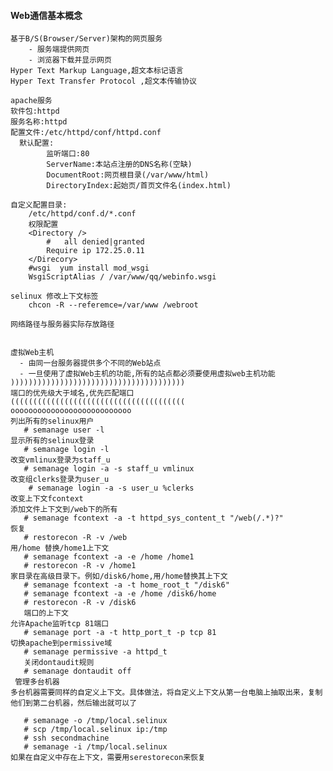 #### Web通信基本概念
	基于B/S(Browser/Server)架构的网页服务
		- 服务端提供网页
		- 浏览器下载并显示网页
	Hyper Text Markup Language,超文本标记语言
	Hyper Text Transfer Protocol ,超文本传输协议

	apache服务
	软件包:httpd
	服务名称:httpd
	配置文件:/etc/httpd/conf/httpd.conf 
	  默认配置:
		    监听端口:80
		    ServerName:本站点注册的DNS名称(空缺) 
		    DocumentRoot:网页根目录(/var/www/html)
		    DirectoryIndex:起始页/首页文件名(index.html)
	
	自定义配置目录:
		/etc/httpd/conf.d/*.conf	
		权限配置
		<Directory />
			#	all denied|granted
			Require ip 172.25.0.11
		</Direcory>
		#wsgi  yum install mod_wsgi
		WsgiScriptAlias / /var/www/qq/webinfo.wsgi

	selinux 修改上下文标签
		chcon -R --referemce=/var/www /webroot
	
	网络路径与服务器实际存放路径


	虚拟Web主机
	  - 由同一台服务器提供多个不同的Web站点
 	  - 一旦使用了虚拟Web主机的功能,所有的站点都必须要使用虚拟web主机功能
	)))))))))))))))))))))))))))))))))))))))
	端口的优先级大于域名,优先匹配端口
	(((((((((((((((((((((((((((((((((((((((
	ooooooooooooooooooooooooooo
	列出所有的selinux用户
       # semanage user -l
	显示所有的selinux登录
       # semanage login -l
	改变vmlinux登录为staff_u
       # semanage login -a -s staff_u vmlinux
	改变组clerks登录为user_u
        # semanage login -a -s user_u %clerks
	改变上下文fcontext
	添加文件上下文到/web下的所有
       # semanage fcontext -a -t httpd_sys_content_t "/web(/.*)?"
	恢复
       # restorecon -R -v /web
	用/home 替换/home1上下文
       # semanage fcontext -a -e /home /home1
       # restorecon -R -v /home1
	家目录在高级目录下。例如/disk6/home,用/home替换其上下文
       # semanage fcontext -a -t home_root_t "/disk6"
       # semanage fcontext -a -e /home /disk6/home
       # restorecon -R -v /disk6
       端口的上下文
	允许Apache监听tcp 81端口
       # semanage port -a -t http_port_t -p tcp 81
	切换apache到permissive域
       # semanage permissive -a httpd_t
       关闭dontaudit规则
       # semanage dontaudit off
     管理多台机器
	多台机器需要同样的自定义上下文。具体做法，将自定义上下文从第一台电脑上抽取出来，复制他们到第二台机器，然后输出就可以了

       # semanage -o /tmp/local.selinux
       # scp /tmp/local.selinux ip:/tmp
       # ssh secondmachine
       # semanage -i /tmp/local.selinux
	如果在自定义中存在上下文，需要用serestorecon来恢复
